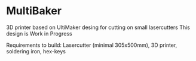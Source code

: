 MultiBaker
==========

3D printer based on UltiMaker desing for cutting on small lasercutters
This design is Work in Progress


Requirements to build:
Lasercutter (minimal 305x500mm), 3D printer, soldering iron, hex-keys
